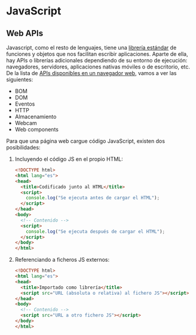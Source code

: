 # JavaScript
## Web APIs

Javascript, como el resto de lenguajes, tiene una [librería estándar](https://developer.mozilla.org/en-US/docs/Web/JavaScript/Reference/Global_Objects) de funciones y objetos que nos facilitan escribir aplicaciones. Aparte de ella, hay APIs o librerías adicionales dependiendo de su entorno de ejecución: navegadores, servidores, aplicaciones nativas móviles o de escritorio, etc. De la lista de [APIs disponibles en un navegador web](https://developer.mozilla.org/en-US/docs/Learn/JavaScript/Client-side_web_APIs/Introduction), vamos a ver las siguientes:

- BOM
- DOM
- Eventos
- HTTP
- Almacenamiento
- Webcam
- Web components

Para que una página web cargue código JavaScript, existen dos posibilidades:

1. Incluyendo el código JS en el propio HTML:

   ```html
   <!DOCTYPE html>
   <html lang="es">
   <head>
     <title>Codificado junto al HTML</title>
     <script>
       console.log("Se ejecuta antes de cargar el HTML");
     </script>
   </head>
   <body>
     <!-- Contenido -->
     <script>
       console.log("Se ejecuta después de cargar el HTML");
     </script>
   </body>
   </html>
   ```

1. Referenciando a ficheros JS externos:

   ```html
   <!DOCTYPE html>
   <html lang="es">
   <head>
     <title>Importado como librería</title>
     <script src="URL (absoluta o relativa) al fichero JS"></script>
   </head>
   <body>
     <!-- Contenido -->
     <script src="URL a otro fichero JS"></script>
   </body>
   </html>
   ```   